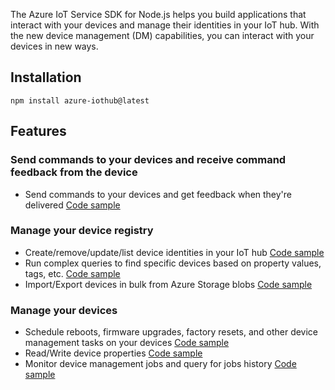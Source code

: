 The Azure IoT Service SDK for Node.js helps you build applications that interact with your devices and manage their identities in your IoT hub. With the new device management (DM) capabilities, you can interact with your devices in new ways. 

## Installation

```
npm install azure-iothub@latest
```

## Features

### Send commands to your devices and receive command feedback from the device
* Send commands to your devices and get feedback when they're delivered [Code sample](https://github.com/Azure/azure-iot-sdks/blob/dmpreview/node/service/samples/send_c2d_message.js)

### Manage your device registry
* Create/remove/update/list device identities in your IoT hub [Code sample](https://github.com/Azure/azure-iot-sdks/blob/dmpreview/node/service/samples/registry_sample.js)
* Run complex queries to find specific devices based on property values, tags, etc. [Code sample](https://github.com/Azure/azure-iot-sdks/blob/dmpreview/node/service/samples/registry_queryDevices.js)
* Import/Export devices in bulk from Azure Storage blobs [Code sample](https://github.com/Azure/azure-iot-sdks/blob/dmpreview/node/service/samples/registry_bulk_sample.js) 

### Manage your devices
* Schedule reboots, firmware upgrades, factory resets, and other device management tasks on your devices [Code sample](https://github.com/Azure/azure-iot-sdks/blob/dmpreview/node/service/samples/jobClient_scheduleJob.js)
* Read/Write device properties [Code sample](https://github.com/Azure/azure-iot-sdks/blob/dmpreview/node/service/samples/jobClient_scheduleJob.js)
* Monitor device management jobs and query for jobs history [Code sample](https://github.com/Azure/azure-iot-sdks/blob/dmpreview/node/service/samples/jobClient_queryJobHistory.js) 